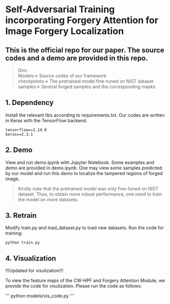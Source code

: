 # **Self-Adversarial Training incorporating Forgery Attention for Image Forgery Localization**
## This is the official repo for our paper. The source codes and a demo are provided in this repo.

> Dirs:<br>
Models-> Source codes of our framework<br>
checkpoints-> The pretrained model fine-tuned on NIST dataset<br>
samples-> Several forged samples and the corresponding masks


## 1. Dependency
Install the relevant libs according to requirements.txt. Our codes are written in Keras with the TensorFlow backend.
```
tensorflow==1.14.0
keras==2.3.1

```
## 2. Demo
View and run demo.ipynb with Jupyter Notebook. Some examples and demo are provided in demo.ipynb. One may view some samples predicted by our model and run this demo to localize the tampered regions of forged image.

> Kindly note that the pretrained model was only fine-funed on NIST dataset. Thus, to obtain more robust performance, one need to train the model on more datasets. 

## 3. Retrain

Modify train.py and load_dataset.py to load new datasets. Run the code for training: 

```
python train.py
```

## 4. Visualization

!!!Updated for visulization!!!

To view the feature maps of the CW-HPF and Forgery Attention Module, we provide the code for visulization. Please run the code as follows:

'''
python models/vis_code.py
'''


